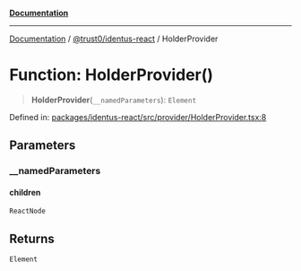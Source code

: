 [**Documentation**](../../../README.md)

***

[Documentation](../../../README.md) / [@trust0/identus-react](../README.md) / HolderProvider

# Function: HolderProvider()

> **HolderProvider**(`__namedParameters`): `Element`

Defined in: [packages/identus-react/src/provider/HolderProvider.tsx:8](https://github.com/trust0-project/identus/blob/38318ef7806082e9a852c093d5f35576976f67a2/packages/identus-react/src/provider/HolderProvider.tsx#L8)

## Parameters

### \_\_namedParameters

#### children

`ReactNode`

## Returns

`Element`

